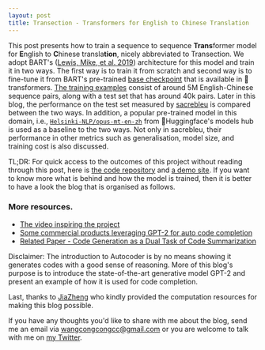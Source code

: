```yaml
---
layout: post
title: Transection - Transformers for English to Chinese Translation
---
```


This post presents how to train a sequence to sequence **Trans**former model for **E**nglish to **C**hinese transla**tion**, nicely abbreviated to Transection. We adopt BART's ([Lewis, Mike, et al. 2019](https://arxiv.org/abs/1910.13461)) architecture for this model and train it in two ways. The first way is to train it from scratch and second way is to fine-tune it from BART's pre-trained [base checkpoint](https://huggingface.co/facebook/bart-base) that is available in 🤗transformers. [The training examples](https://github.com/brightmart/nlp_chinese_corpus) consist of around 5M English-Chinese sequence pairs, along with a test set that has around 40k pairs. Later in this blog, the performance on the test set measured by [sacrebleu](https://github.com/mjpost/sacrebleu) is compared between the two ways. In addition, a popular pre-trained model in this domain, i.e., [`Helsinki-NLP/opus-mt-en-zh`](https://huggingface.co/Helsinki-NLP/opus-mt-en-zh) from 🤗Huggingface's models hub is used as a baseline to the two ways. Not only in sacrebleu, their performance in other metrics such as generalisation, model size, and training cost is also discussed.


TL;DR: For quick access to the outcomes of this project without reading through this post, here is [the code repository](#) and [a demo site](#). If you want to know more what is behind and how the model is trained, then it is better to have a look the blog that is organised as follows.

<!--
1. [Background](#section_1)
2. [Modle Architecture - Why BART?](#section_2)
3. [Data Preparation](#section_3)
4. [From Scratch or Fine-tuning](#section_4)
5. [Evaluation and Discussion](#section_5)
6. [Future Work](#section_6)-->


<!-- ### 1. Background
<span id="section_1"></span>
 -->
<!-- This will be something about the translation model and its linking to language model. I do not like to be official and research paper like but just want it to be casual so I prefer to use "I" in this paper. My motivation is to express what I know in a free way. This may benefit someone who are seeking for understanding the practical part of the translation task. Believe it or not, that is truely what I want to share and try the best to make every word in this blog as correct as possible. Yeah, maybe a storyingtelling to attract people's interest into this task. storyingtelling is what i like the most and feel comfortable. Whenever it is necessay, I switch between objective truth stating and subjective narrative (using the word "I"). -->

<!-- 
### 2. Modle Architecture - Why BART?
<span id="section_2"></span> -->

<!-- I considered many alternatives. Here is the story. Taking a peek at the model summary page in transformers, there are a number of sequence-to-sequence models that suits well the problem described here. The first option came to my mind is T5. However, I gave it up after trying the following commands. 
This says the default T5 tokenizer does not embed Chinese tokens into its vocabulary. Hence, in order to train a T5-like models in this task, the tokenizer (T5 uses SentencePiece tokenization) has to be pre-trained. Although this additional tokenizer pre-training can be easily achieved by leveraging the official sentencepiece library, fine-tuning T5's pre-trained weights is still hard. This is mainly because the newly pre-trained vocabulary will change the T5's pre-trained token embeddings that were pre-trained based on the original vocabulary. In short, there are quite some extra steps to take if using T5 for this task. Then the question comes to why not mBART? The answer is simple, the smallest pre-trained mBART that can be found from here is `mBART-base` that has around 770M parameters. This is too large for a personal-use accelaration device such as GPU. Since I just got a 8GB 2070 Super GPU that is kindly offered by one of my friends, I simply gave it up for computational resources concern. Having eliminating these candidates, finally, I found BART is a good choice.

 -->


### More resources.

* [The video inspiring the project](https://www.youtube.com/watch?v=fZSFNUT6iY8)
* [Some commercial products leveraging GPT-2 for auto code completion](https://kite.com/integrations/kite-vs-tabnine/)
* [Related Paper - Code Generation as a Dual Task of Code Summarization](https://papers.nips.cc/paper/8883-code-generation-as-a-dual-task-of-code-summarization.pdf)


Disclaimer: The introduction to Autocoder is by no means showing it generates codes with a good sense of reasoning. More of this blog's purpose is to introduce the state-of-the-art generative model GPT-2 and present an example of how it is used for code completion.

Last, thanks to [JiaZheng](https://jiazhengli.com/) who kindly provided the computation resources for making this blog possible. 

If you have any thoughts you'd like to share with me about the blog, send me an email via [wangcongcongcc@gmail.com](mailto:wangcongcongcc@gmail.com) or you are welcome to talk with me on [my Twitter](https://twitter.com/WangcongcongCC).

